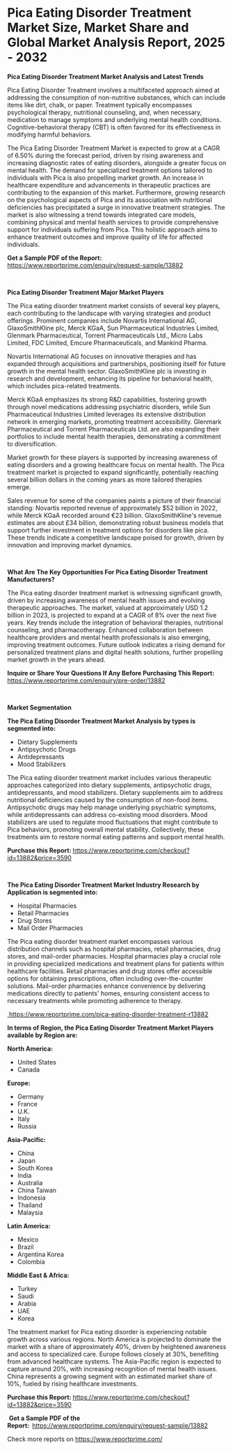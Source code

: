 <p><h1>Pica Eating Disorder Treatment Market Size, Market Share and Global Market Analysis Report, 2025 - 2032</h1></p><p><strong>Pica Eating Disorder Treatment Market Analysis and Latest Trends</strong></p>
<p><p>Pica Eating Disorder Treatment involves a multifaceted approach aimed at addressing the consumption of non-nutritive substances, which can include items like dirt, chalk, or paper. Treatment typically encompasses psychological therapy, nutritional counseling, and, when necessary, medication to manage symptoms and underlying mental health conditions. Cognitive-behavioral therapy (CBT) is often favored for its effectiveness in modifying harmful behaviors.</p><p>The Pica Eating Disorder Treatment Market is expected to grow at a CAGR of 6.50% during the forecast period, driven by rising awareness and increasing diagnostic rates of eating disorders, alongside a greater focus on mental health. The demand for specialized treatment options tailored to individuals with Pica is also propelling market growth. An increase in healthcare expenditure and advancements in therapeutic practices are contributing to the expansion of this market. Furthermore, growing research on the psychological aspects of Pica and its association with nutritional deficiencies has precipitated a surge in innovative treatment strategies. The market is also witnessing a trend towards integrated care models, combining physical and mental health services to provide comprehensive support for individuals suffering from Pica. This holistic approach aims to enhance treatment outcomes and improve quality of life for affected individuals.</p></p>
<p><strong>Get a Sample PDF of the Report:&nbsp;</strong> <a href="https://www.reportprime.com/enquiry/request-sample/13882?utm_campaign=3278&utm_medium=2&utm_source=Github&utm_content=ia&utm_term=20032025&utm_id=pica-eating-disorder-treatment">https://www.reportprime.com/enquiry/request-sample/13882</a></p>
<p>&nbsp;</p>
<p><strong>Pica Eating Disorder Treatment Major Market Players</strong></p>
<p><p>The Pica eating disorder treatment market consists of several key players, each contributing to the landscape with varying strategies and product offerings. Prominent companies include Novartis International AG, GlaxoSmithKline plc, Merck KGaA, Sun Pharmaceutical Industries Limited, Glenmark Pharmaceutical, Torrent Pharmaceuticals Ltd., Micro Labs Limited, FDC Limited, Emcure Pharmaceuticals, and Mankind Pharma.</p><p>Novartis International AG focuses on innovative therapies and has expanded through acquisitions and partnerships, positioning itself for future growth in the mental health sector. GlaxoSmithKline plc is investing in research and development, enhancing its pipeline for behavioral health, which includes pica-related treatments.</p><p>Merck KGaA emphasizes its strong R&D capabilities, fostering growth through novel medications addressing psychiatric disorders, while Sun Pharmaceutical Industries Limited leverages its extensive distribution network in emerging markets, promoting treatment accessibility. Glenmark Pharmaceutical and Torrent Pharmaceuticals Ltd. are also expanding their portfolios to include mental health therapies, demonstrating a commitment to diversification.</p><p>Market growth for these players is supported by increasing awareness of eating disorders and a growing healthcare focus on mental health. The Pica treatment market is projected to expand significantly, potentially reaching several billion dollars in the coming years as more tailored therapies emerge.</p><p>Sales revenue for some of the companies paints a picture of their financial standing: Novartis reported revenue of approximately $52 billion in 2022, while Merck KGaA recorded around €23 billion. GlaxoSmithKline's revenue estimates are about £34 billion, demonstrating robust business models that support further investment in treatment options for disorders like pica. These trends indicate a competitive landscape poised for growth, driven by innovation and improving market dynamics.</p></p>
<p>&nbsp;</p>
<p><strong>What Are The Key Opportunities For Pica Eating Disorder Treatment Manufacturers?</strong></p>
<p><p>The Pica eating disorder treatment market is witnessing significant growth, driven by increasing awareness of mental health issues and evolving therapeutic approaches. The market, valued at approximately USD 1.2 billion in 2023, is projected to expand at a CAGR of 8% over the next five years. Key trends include the integration of behavioral therapies, nutritional counseling, and pharmacotherapy. Enhanced collaboration between healthcare providers and mental health professionals is also emerging, improving treatment outcomes. Future outlook indicates a rising demand for personalized treatment plans and digital health solutions, further propelling market growth in the years ahead.</p></p>
<p><strong>Inquire or Share Your Questions If Any Before Purchasing This Report:</strong> <a href="https://www.reportprime.com/enquiry/pre-order/13882?utm_campaign=3278&utm_medium=2&utm_source=Github&utm_content=ia&utm_term=20032025&utm_id=pica-eating-disorder-treatment">https://www.reportprime.com/enquiry/pre-order/13882</a></p>
<p>&nbsp;</p>
<p><strong>Market Segmentation</strong></p>
<p><strong>The Pica Eating Disorder Treatment Market Analysis by types is segmented into:</strong></p>
<p><ul><li>Dietary Supplements</li><li>Antipsychotic Drugs</li><li>Antidepressants</li><li>Mood Stabilizers</li></ul></p>
<p><p>The Pica eating disorder treatment market includes various therapeutic approaches categorized into dietary supplements, antipsychotic drugs, antidepressants, and mood stabilizers. Dietary supplements aim to address nutritional deficiencies caused by the consumption of non-food items. Antipsychotic drugs may help manage underlying psychiatric symptoms, while antidepressants can address co-existing mood disorders. Mood stabilizers are used to regulate mood fluctuations that might contribute to Pica behaviors, promoting overall mental stability. Collectively, these treatments aim to restore normal eating patterns and support mental health.</p></p>
<p><strong>Purchase this Report:&nbsp;</strong><a href="https://www.reportprime.com/checkout?id=13882&price=3590&utm_campaign=3278&utm_medium=2&utm_source=Github&utm_content=ia&utm_term=20032025&utm_id=pica-eating-disorder-treatment">https://www.reportprime.com/checkout?id=13882&price=3590</a></p>
<p>&nbsp;</p>
<p><strong>The Pica Eating Disorder Treatment Market Industry Research by Application is segmented into:</strong></p>
<p><ul><li>Hospital Pharmacies</li><li>Retail Pharmacies</li><li>Drug Stores</li><li>Mail Order Pharmacies</li></ul></p>
<p><p>The Pica eating disorder treatment market encompasses various distribution channels such as hospital pharmacies, retail pharmacies, drug stores, and mail-order pharmacies. Hospital pharmacies play a crucial role in providing specialized medications and treatment plans for patients within healthcare facilities. Retail pharmacies and drug stores offer accessible options for obtaining prescriptions, often including over-the-counter solutions. Mail-order pharmacies enhance convenience by delivering medications directly to patients' homes, ensuring consistent access to necessary treatments while promoting adherence to therapy.</p></p>
<p><a href="https://www.reportprime.com/pica-eating-disorder-treatment-r13882?utm_campaign=3278&utm_medium=2&utm_source=Github&utm_content=ia&utm_term=20032025&utm_id=pica-eating-disorder-treatment">&nbsp;https://www.reportprime.com/pica-eating-disorder-treatment-r13882</a></p>
<p><strong>In terms of Region, the Pica Eating Disorder Treatment Market Players available by Region are:</strong></p>
<p>
    <p> <strong> North America: </strong>
        <ul>
            <li>United States</li>
            <li>Canada</li>
        </ul>
        </p> 
    <p> <strong> Europe: </strong>
        <ul>
            <li>Germany</li>
            <li>France</li>
            <li>U.K.</li>
            <li>Italy</li>
            <li>Russia</li>
        </ul>
        </p> 
    <p> <strong> Asia-Pacific: </strong>
        <ul>
            <li>China</li>
            <li>Japan</li>
            <li>South Korea</li>
            <li>India</li>
            <li>Australia</li>
            <li>China Taiwan</li>
            <li>Indonesia</li>
            <li>Thailand</li>
            <li>Malaysia</li>
        </ul>
        </p> 
    <p> <strong> Latin America: </strong>
        <ul>
            <li>Mexico</li>
            <li>Brazil</li>
            <li>Argentina Korea</li>
            <li>Colombia</li>
        </ul>
        </p> 
    <p> <strong> Middle East & Africa: </strong>
        <ul>
            <li>Turkey</li>
            <li>Saudi</li>
            <li>Arabia</li>
            <li>UAE</li>
            <li>Korea</li>
        </ul>
    </p>
    </p>
<p><p>The treatment market for Pica eating disorder is experiencing notable growth across various regions. North America is projected to dominate the market with a share of approximately 40%, driven by heightened awareness and access to specialized care. Europe follows closely at 30%, benefiting from advanced healthcare systems. The Asia-Pacific region is expected to capture around 20%, with increasing recognition of mental health issues. China represents a growing segment with an estimated market share of 10%, fueled by rising healthcare investments.</p></p>
<p><strong>Purchase this Report: </strong><a href="https://www.reportprime.com/checkout?id=13882&price=3590&utm_campaign=3278&utm_medium=2&utm_source=Github&utm_content=ia&utm_term=20032025&utm_id=pica-eating-disorder-treatment">https://www.reportprime.com/checkout?id=13882&price=3590</a></p>
<p>&nbsp;<strong>Get a Sample PDF of the Report:&nbsp;&nbsp;</strong><a href="https://www.reportprime.com/enquiry/request-sample/13882?utm_campaign=3278&utm_medium=2&utm_source=Github&utm_content=ia&utm_term=20032025&utm_id=pica-eating-disorder-treatment">https://www.reportprime.com/enquiry/request-sample/13882</a></p>
<p><strong></strong></p>
<p>Check more reports on <a href="https://www.reportprime.com/?utm_campaign=3278&utm_medium=2&utm_source=Github&utm_content=ia&utm_term=20032025&utm_id=pica-eating-disorder-treatment">https://www.reportprime.com/</a></p>